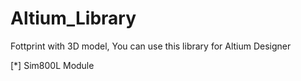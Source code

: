 # Altium_Library

 Fottprint with 3D model, You can use this library for Altium Designer
 
 [*] Sim800L Module
